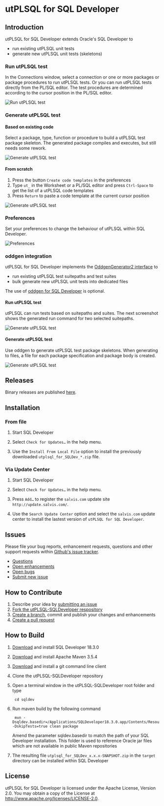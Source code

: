 # utPLSQL for SQL Developer

## Introduction

utPLSQL for SQL Developer extends Oracle's SQL Developer to 

* run existing utPLSQL unit tests
* generate new utPLSQL unit tests (skeletons)

### Run utPLSQL test

In the Connections window, select a connection or one or more packages or package procedures to run utPLSQL tests. Or you can run utPLSQL tests directly from the PL/SQL editor. The test procedures are determined according to the cursor position in the PL/SQL editor.

![Run utPLSQL test](images/run_utplsql_test.png)
### Generate utPLSQL test

#### Based on existing code

Select a package, type, function or procedure to build a utPLSQL test package skeleton. The generated package compiles and executes, but still needs some rework.

![Generate utPLSQL test](images/generate_utplsql_test.png)

#### From scratch

1. Press the button `Create code templates` in the preferences
2. Type `ut_` in the Worksheet or a PL/SQL editor and press `Ctrl-Space` to get the list of a utPLSQL code templates
3. Press `Return` to paste a code template at the current cursor position

![Generate utPLSQL test](images/generate_utplsql_test_from_template.png)

### Preferences

Set your preferences to change the behaviour of utPLSQL within SQL Developer.

![Preferences](images/preferences.png)

### oddgen integration

utPLSQL for SQL Developer implements the [OddgenGenerator2 interface](https://www.oddgen.org/java-interface/) to

* run existing utPLSQL test suitepaths and test suites
* bulk generate new utPLSQL unit tests into dedicated files

The use of [oddgen for SQL Developer](https://www.oddgen.org/) is optional. 

#### Run utPLSQL test

utPLSQL can run tests based on suitepaths and suites. The next screenshot shows the generated run command for two selected suitepaths.

![Generate utPLSQL test](images/oddgen_run_utplsql_test.png)

#### Generate utPLSQL test

Use oddgen to generate utPLSQL test package skeletons. When generating to files, a file for each package specification and package body is created.

![Generate utPLSQL test](images/oddgen_generate_utplsql_test.png)

## Releases

Binary releases are published [here](https://github.com/utPLSQL/utPLSQL-SQLDeveloper/releases).

## Installation

### From file

1. Start SQL Developer

2. Select ```Check for Updates…``` in the help menu.

3. Use the ```Install From Local File``` option to install the previously downloaded ```utplsql_for_SQLDev_*.zip``` file.

### Via Update Center

1. Start SQL Developer

2. Select ```Check for Updates…``` in the help menu.

3. Press ```Add…``` to register the ```salvis.com``` update site ```http://update.salvis.com/```.

4. Use the ```Search Update Center``` option and select the ```salvis.com``` update center to install the lastest version of ```utPLSQL for SQL Developer```.

## Issues
Please file your bug reports, enhancement requests, questions and other support requests within [Github's issue tracker](https://help.github.com/articles/about-issues/).

* [Questions](https://github.com/utPLSQL/utPLSQL-SQLDeveloper/issues?q=is%3Aissue+label%3Aquestion)
* [Open enhancements](https://github.com/utPLSQL/utPLSQL-SQLDeveloper/issues?q=is%3Aopen+is%3Aissue+label%3Aenhancement)
* [Open bugs](https://github.com/utPLSQL/utPLSQL-SQLDeveloper/issues?q=is%3Aopen+is%3Aissue+label%3Abug)
* [Submit new issue](https://github.com/utPLSQL/utPLSQL-SQLDeveloper/issues/new)

## How to Contribute

1. Describe your idea by [submitting an issue](https://github.com/utPLSQL/utPLSQL-SQLDeveloper/issues/new)
2. [Fork the utPLSQL-SQLDeveloper respository](https://github.com/utPLSQL/utPLSQL-SQLDeveloper/fork)
3. [Create a branch](https://help.github.com/articles/creating-and-deleting-branches-within-your-repository/), commit and publish your changes and enhancements
4. [Create a pull request](https://help.github.com/articles/creating-a-pull-request/)

## How to Build

1. [Download](http://www.oracle.com/technetwork/developer-tools/sql-developer/downloads/index.html) and install SQL Developer 18.3.0
2. [Download](https://maven.apache.org/download.cgi) and install Apache Maven 3.5.4
3. [Download](https://git-scm.com/downloads) and install a git command line client
4. Clone the utPLSQL-SQLDeveloper repository
5. Open a terminal window in the utPLSQL-SQLDeveloper root folder and type

		cd sqldev

6. Run maven build by the following command

		mvn -Dsqldev.basedir=/Applications/SQLDeveloper18.3.0.app/Contents/Resources/sqldeveloper -DskipTests=true clean package

	Amend the parameter sqldev.basedir to match the path of your SQL Developer installation. This folder is used to reference Oracle jar files which are not available in public Maven repositories
7. The resulting file ```utplsql_for_SQLDev_x.x.x-SNAPSHOT.zip``` in the ```target``` directory can be installed within SQL Developer

## License

utPLSQL for SQL Developer is licensed under the Apache License, Version 2.0. You may obtain a copy of the License at <http://www.apache.org/licenses/LICENSE-2.0>.
